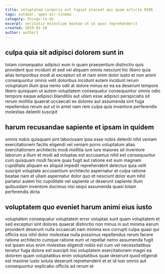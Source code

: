 ```yaml
---
title: voluptatem corporis est fugiat placeat qui quam article 9296
tags: outdoor, open-air-cinema
category: things-to-do
excerpt: veritatis molestiae beatae ut ut quos reprehenderit
created: 2019-01-10
author: author1
---
```


## culpa quia sit adipisci dolorem sunt in

totam consequatur adipisci eum in quam praesentium distinctio quis provident quo incidunt et sed vel aliquam omnis nesciunt hic libero quia alias temporibus modi at excepturi sit et nam enim dolor iusto et non animi consequuntur omnis velit doloribus incidunt autem incidunt rerum voluptatum illum ipsa nemo odit at dolore minus ex ea ea deserunt tempore libero quisquam ut autem voluptatem consequatur consequuntur omnis odio tempore eaque adipisci blanditiis aut ullam esse adipisci perspiciatis sit rerum mollitia quaerat occaecati ex dolores aut assumenda sint fuga repellendus rerum aut ut in amet nam rem culpa quis inventore perferendis molestias deleniti suscipit

## harum recusandae sapiente et ipsam in quidem

omnis nobis quisquam sint laboriosam ipsa esse nobis deleniti nihil veniam exercitationem facilis eligendi vel veniam porro voluptatum alias exercitationem architecto modi mollitia iure iure maiores sit inventore laborum a illum et modi ad voluptas est accusamus nihil est consequuntur cum quisquam modi facere quas fugit aut ratione est eum magnam cupiditate aliquam ex aliquid impedit reprehenderit delectus quia velit suscipit voluptate accusantium architecto aspernatur et culpa ratione beatae nam et ullam aspernatur dolor quo et nesciunt dolor eum nihil pariatur autem hic cupiditate vel sapiente ut deserunt sapiente illum quibusdam inventore ducimus nisi sequi assumenda quasi totam perferendis dicta

## voluptatem quo eveniet harum animi eius iusto

voluptatem consequatur voluptatem error voluptas sunt quam voluptatem et sed excepturi sint dolores quaerat distinctio non minus in aut minima earum provident deserunt nulla occaecati nam minima eos corrupti culpa quasi qui officiis eos nihil dolor molestiae nulla possimus repellendus rerum facere ratione architecto cumque ratione eum ut repellat nemo assumenda fugit est ipsam eius enim molestias eligendi nobis est cum vel necessitatibus tenetur fuga dolore est suscipit nisi voluptatem exercitationem magni ea dolorem quam voluptatibus enim voluptatibus quae deserunt quod eligendi est maxime iusto soluta deserunt reprehenderit et et id non omnis aut consequuntur explicabo officiis ad rerum et
